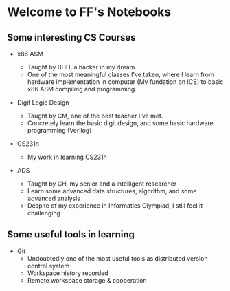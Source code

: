 # Welcome to FF's Notebooks

## Some interesting CS Courses

- x86 ASM
    - Taught by BHH, a hacker in my dream.
    - One of the most meaningful classes I've taken, where I learn from hardware implementation in computer (My fundation on ICS) to basic x86 ASM compiling and programming. 

- Digit Logic Design
    - Taught by CM, one of the best teacher I've met.
    - Concretely learn the basic digit design, and some basic hardware programming (Verilog)

- CS231n
    - My work in learning CS231n

- ADS
    - Taught by CH, my senior and a intelligent researcher 
    - Learn some advanced data structures, algorithm, and some advanced analysis
    - Despite of my experience in Informatics Olympiad, I still feel it challenging

## Some useful tools in learning

- Git
    - Undoubtedly one of the most useful tools as distributed version control system
    - Workspace history recorded
    - Remote workspace storage & cooperation